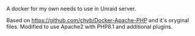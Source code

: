 A docker for my own needs to use in Unraid server.


Based on https://github.com/chvb/Docker-Apache-PHP and it's oryginal files.
Modified to use Apache2 with PHP8.1 and additional plugins.


